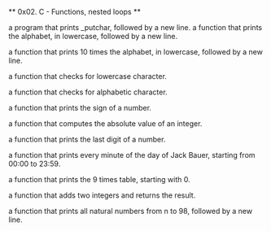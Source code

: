 ** 0x02. C - Functions, nested loops **

a program that prints _putchar, followed by a new line.
a function that prints the alphabet, in lowercase, followed by a new line.

a function that prints 10 times the alphabet, in lowercase, followed by a new line.

a function that checks for lowercase character.

a function that checks for alphabetic character.

a function that prints the sign of a number.

a function that computes the absolute value of an integer.

a function that prints the last digit of a number.

a function that prints every minute of the day of Jack Bauer, starting from 00:00 to 23:59.

a function that prints the 9 times table, starting with 0.

a function that adds two integers and returns the result.

a function that prints all natural numbers from n to 98, followed by a new line.


